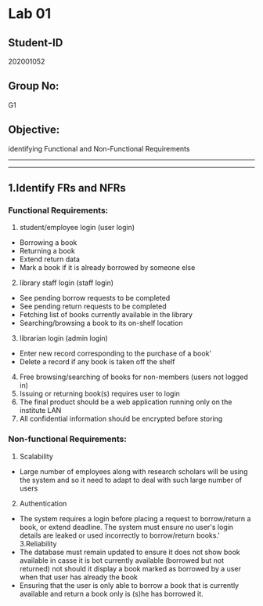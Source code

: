 # Lab 01

## Student-ID
202001052

## Group No:
G1

## Objective:
identifying Functional and Non-Functional Requirements

----
----

## 1.Identify FRs and NFRs
### Functional Requirements:
1. student/employee login (user login)
- Borrowing a book
- Returning a book
- Extend return data
- Mark a book if it is already borrowed by someone else

2. library staff login (staff login)
- See pending borrow requests to be completed
- See pending return requests to be completed
- Fetching list of books currently available in the library
- Searching/browsing a book to its on-shelf location

3. librarian login (admin login)
- Enter new record corresponding to the purchase of a book'
- Delete a record if any book is taken off the shelf

4. Free browsing/searching of books for non-members (users not logged in)
5. Issuing or returning book(s) requires user to login
6. The final product should be a web application running only on the institute LAN
7. All confidential information should be encrypted before storing

### Non-functional Requirements:
1. Scalability
- Large number of employees along with research scholars will be using the system and so it need to adapt to deal with such large number of users
2. Authentication
- The system requires a login before placing a request to borrow/return a book, or extend deadline. The system must ensure no user's login details are leaked or used incorrectly to borrow/return books.'
3.Reliability
- The database must remain updated to ensure it does not show book available in casse it is bot currently available (borrowed but not returned) not should it display a book marked as borrowed by a user when that user has already the book
- Ensuring that the user is only able to borrow a book that is currently available and return a book only is (s)he has borrowed it.
